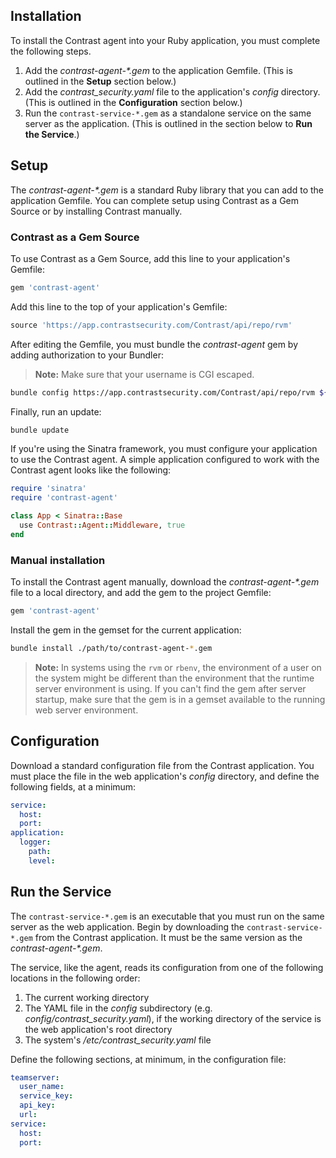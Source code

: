 <!--
title: "Ruby Agent Installation"
description: "Installing the Ruby Agent"
tags: "Ruby on Rails agent installation"
-->

## Installation

To install the Contrast agent into your Ruby application, you must complete the following steps.  

1. Add the <i>contrast-agent-*.gem</i> to the application Gemfile. (This is outlined in the <b>Setup</b> section below.) 
2. Add the *contrast_security.yaml* file to the application's *config* directory. (This is outlined in the **Configuration** section below.)
3. Run the `contrast-service-*.gem` as a standalone service on the same server as the application. (This is outlined in the section below to **Run the Service**.)

## Setup

The <i>contrast-agent-*.gem</i> is a standard Ruby library that you can add to the application Gemfile. You can complete setup using Contrast as a Gem Source or by installing Contrast manually.

### Contrast as a Gem Source

To use Contrast as a Gem Source, add this line to your application's Gemfile:

``` ruby
gem 'contrast-agent'
```

Add this line to the top of your application's Gemfile:

``` ruby
source 'https://app.contrastsecurity.com/Contrast/api/repo/rvm'
```

After editing the Gemfile, you must bundle the *contrast-agent* gem by adding authorization to your Bundler:

> **Note:** Make sure that your username is CGI escaped.

``` bash
bundle config https://app.contrastsecurity.com/Contrast/api/repo/rvm ${username}:${service_key}
```

Finally, run an update:

``` bash
bundle update
```

If you're using the Sinatra framework, you must configure your application to use the Contrast agent. A simple application configured to work with the Contrast agent looks like the following:

``` ruby
require 'sinatra'
require 'contrast-agent'

class App < Sinatra::Base
  use Contrast::Agent::Middleware, true
end
```

### Manual installation

To install the Contrast agent manually, download the <i>contrast-agent-*.gem</i> file to a local directory, and add the gem to the project Gemfile:

``` ruby
gem 'contrast-agent'
```

Install the gem in the gemset for the current application:

``` bash
bundle install ./path/to/contrast-agent-*.gem
``` 

> **Note:** In systems using the `rvm` or `rbenv`, the environment of a user on the system might be different than the environment that the runtime server environment is using. If you can't find the gem after server startup, make sure that the gem is in a gemset available to the running web server environment. 

## Configuration

Download a standard configuration file from the Contrast application. You must place the file in the web application's *config* directory, and define the following fields, at a minimum:

``` yaml
service:
  host:
  port:
application:
  logger:
    path:
    level:
```

## Run the Service

The `contrast-service-*.gem` is an executable that you must run on the same server as the web application. Begin by downloading the `contrast-service-*.gem` from the Contrast application. It must be the same version as the <i>contrast-agent-*.gem</i>.

The service, like the agent, reads its configuration from one of the following locations in the following order: 

1. The current working directory
2. The YAML file in the *config* subdirectory (e.g. *config/contrast_security.yaml*), if the working directory of the service is the web application's root directory
3. The system's */etc/contrast_security.yaml* file

Define the following sections, at minimum, in the configuration file:

```yaml
teamserver:
  user_name:
  service_key:
  api_key:
  url:
service:
  host:
  port:
```


